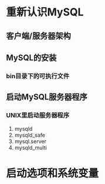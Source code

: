 # 重新认识MySQL
## 客户端/服务器架构
## MySQL的安装
### bin目录下的可执行文件
## 启动MySQL服务器程序
### UNIX里启动服务器程序
1. mysqld
2. mysqld_safe
3. mysql.server
4. mysqld_multi
# 启动选项和系统变量